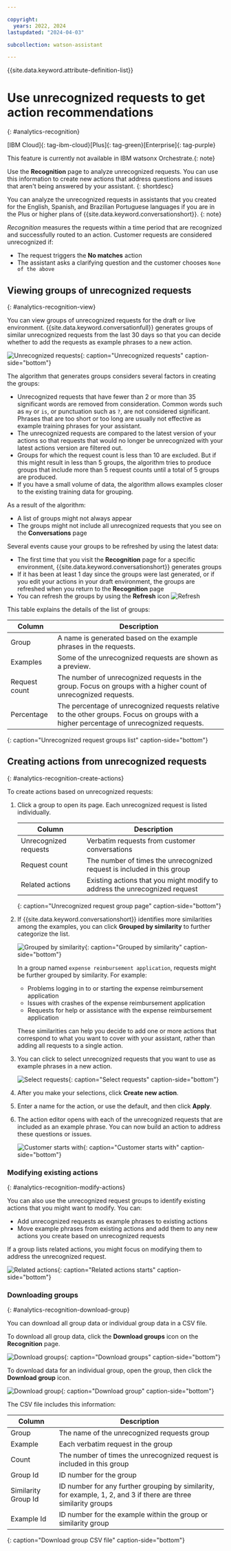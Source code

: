 ```yaml
---

copyright:
  years: 2022, 2024
lastupdated: "2024-04-03"

subcollection: watson-assistant

---
```


{{site.data.keyword.attribute-definition-list}}

# Use unrecognized requests to get action recommendations
{: #analytics-recognition}

[IBM Cloud]{: tag-ibm-cloud}[Plus]{: tag-green}[Enterprise]{: tag-purple}

This feature is currently not available in IBM watsonx Orchestrate.{: note}

Use the **Recognition** page to analyze unrecognized requests. You can use this information to create new actions that address questions and issues that aren't being answered by your assistant.
{: shortdesc}

You can analyze the unrecognized requests in assistants that you created for the English, Spanish, and Brazilian Portuguese languages if you are in the Plus or higher plans of {{site.data.keyword.conversationshort}}.
{: note}

*Recognition* measures the requests within a time period that are recognized and successfully routed to an action. Customer requests are considered unrecognized if:
- The request triggers the **No matches** action
- The assistant asks a clarifying question and the customer chooses `None of the above` 

## Viewing groups of unrecognized requests
{: #analytics-recognition-view}

You can view groups of unrecognized requests for the draft or live environment. {{site.data.keyword.conversationfull}} generates groups of similar unrecognized requests from the last 30 days so that you can decide whether to add the requests as example phrases to a new action.

![Unrecognized requests](images/analytics-unrecognized-groups.png){: caption="Unrecognized requests" caption-side="bottom"}

The algorithm that generates groups considers several factors in creating the groups:
- Unrecognized requests that have fewer than 2 or more than 35 significant words are removed from consideration. Common words such as `my` or `is`, or punctuation such as `?`, are not considered significant. Phrases that are too short or too long are usually not effective as example training phrases for your assistant.
- The unrecognized requests are compared to the latest version of your actions so that requests that would no longer be unrecognized with your latest actions version are filtered out. 
- Groups for which the request count is less than 10 are excluded. But if this might result in less than 5 groups, the algorithm tries to produce groups that include more than 5 request counts until a total of 5 groups are produced.
- If you have a small volume of data, the algorithm allows examples closer to the existing training data for grouping.

As a result of the algorithm:
- A list of groups might not always appear
- The groups might not include all unrecognized requests that you see on the **Conversations** page

Several events cause your groups to be refreshed by using the latest data:
- The first time that you visit the **Recognition** page for a specific environment, {{site.data.keyword.conversationshort}} generates groups
- If it has been at least 1 day since the groups were last generated, or if you edit your actions in your draft environment, the groups are refreshed when you return to the **Recognition** page
- You can refresh the groups by using the **Refresh** icon ![Refresh](images/renew.svg)

This table explains the details of the list of groups:

| Column | Description |
| --- | --- |
| Group | A name is generated based on the example phrases in the requests. |
| Examples | Some of the unrecognized requests are shown as a preview. |
| Request count | The number of unrecognized requests in the group. Focus on groups with a higher count of unrecognized requests. |
| Percentage | The percentage of unrecognized requests relative to the other groups. Focus on groups with a higher percentage of unrecognized requests. |
{: caption="Unrecognized request groups list" caption-side="bottom"}

## Creating actions from unrecognized requests
{: #analytics-recognition-create-actions}

To create actions based on unrecognized requests:

1. Click a group to open its page. Each unrecognized request is listed individually. 

   | Column | Description |
   | --- | --- |
   | Unrecognized requests | Verbatim requests from customer conversations |
   | Request count | The number of times the unrecognized request is included in this group |
   | Related actions | Existing actions that you might modify to address the unrecognized request |
   {: caption="Unrecognized request group page" caption-side="bottom"}

1. If {{site.data.keyword.conversationshort}} identifies more similarities among the examples, you can click **Grouped by similarity** to further categorize the list.

   ![Grouped by similarity](images/analytics-unrecognized-grouped-by-similarity.png){: caption="Grouped by similarity" caption-side="bottom"}

   In a group named `expense reimbursement application`, requests might be further grouped by similarity. For example:
   - Problems logging in to or starting the expense reimbursement application
   - Issues with crashes of the expense reimbursement application
   - Requests for help or assistance with the expense reimbursement application

   These similarities can help you decide to add one or more actions that correspond to what you want to cover with your assistant, rather than adding all requests to a single action.

1. You can click to select unrecognized requests that you want to use as example phrases in a new action.

   ![Select requests](images/analytics-unrecognized-create-action.png){: caption="Select requests" caption-side="bottom"}

1. After you make your selections, click **Create new action**.

1. Enter a name for the action, or use the default, and then click **Apply**.

1. The action editor opens with each of the unrecognized requests that are included as an example phrase. You can now build an action to address these questions or issues.

   ![Customer starts with](images/analytics-unrecognized-new-action-phrases.png){: caption="Customer starts with" caption-side="bottom"}

### Modifying existing actions
{: #analytics-recognition-modify-actions}

You can also use the unrecognized request groups to identify existing actions that you might want to modify. You can:
- Add unrecognized requests as example phrases to existing actions
- Move example phrases from existing actions and add them to any new actions you create based on unrecognized requests

If a group lists related actions, you might focus on modifying them to address the unrecognized request.

![Related actions](images/analytics-unrecognized-related-actions.png){: caption="Related actions starts" caption-side="bottom"}

### Downloading groups
{: #analytics-recognition-download-group}

You can download all group data or individual group data in a CSV file.

To download all group data, click the **Download groups** icon on the **Recognition** page.

![Download groups](images/analytics-unrecognized-download-groups.png){: caption="Download groups" caption-side="bottom"}

To download data for an individual group, open the group, then click the **Download group** icon.

![Download group](images/analytics-unrecognized-download-group.png){: caption="Download group" caption-side="bottom"}

The CSV file includes this information:

| Column | Description |
| --- | --- |
| Group | The name of the unrecognized requests group |
| Example | Each verbatim request in the group |
| Count | The number of times the unrecognized request is included in this group |
| Group Id | ID number for the group |
| Similarity Group Id | ID number for any further grouping by similarity, for example, 1, 2, and 3 if there are three similarity groups |
| Example Id | ID number for the example within the group or similarity group |
{: caption="Download group CSV file" caption-side="bottom"}
